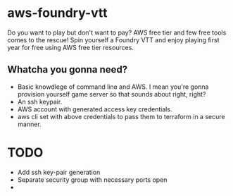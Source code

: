 # aws-foundry-vtt
Do you want to play but don't want to pay? AWS free tier and few free tools comes to the rescue! Spin yourself a Foundry VTT and enjoy playing first year for free using AWS free tier resources.

## Whatcha you gonna need?
- Basic knowdlege of command line and AWS. I mean you're gonna provision yourself game server so that sounds about right, right?
- An ssh keypair.
- AWS account with generated access key credentials.
- aws cli set with above credentials to pass them to terraform in a secure manner.

# TODO
- Add ssh key-pair generation
- Separate security group with necessary ports open
-